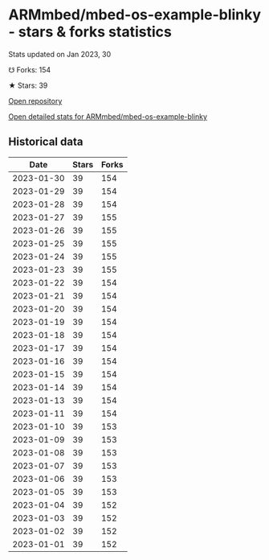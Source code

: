 # ARMmbed/mbed-os-example-blinky - stars & forks statistics

Stats updated on Jan 2023, 30

☋ Forks: 154

★ Stars: 39

[Open repository](https://github.com/ARMmbed/mbed-os-example-blinky)

[Open detailed stats for ARMmbed/mbed-os-example-blinky](https://reviewgithub.com/rep/ARMmbed/mbed-os-example-blinky)

## Historical data
| Date | Stars | Forks |
|------|-------|-------|
| 2023-01-30 | 39 | 154 | 
| 2023-01-29 | 39 | 154 | 
| 2023-01-28 | 39 | 154 | 
| 2023-01-27 | 39 | 155 | 
| 2023-01-26 | 39 | 155 | 
| 2023-01-25 | 39 | 155 | 
| 2023-01-24 | 39 | 155 | 
| 2023-01-23 | 39 | 155 | 
| 2023-01-22 | 39 | 154 | 
| 2023-01-21 | 39 | 154 | 
| 2023-01-20 | 39 | 154 | 
| 2023-01-19 | 39 | 154 | 
| 2023-01-18 | 39 | 154 | 
| 2023-01-17 | 39 | 154 | 
| 2023-01-16 | 39 | 154 | 
| 2023-01-15 | 39 | 154 | 
| 2023-01-14 | 39 | 154 | 
| 2023-01-13 | 39 | 154 | 
| 2023-01-11 | 39 | 154 | 
| 2023-01-10 | 39 | 153 | 
| 2023-01-09 | 39 | 153 | 
| 2023-01-08 | 39 | 153 | 
| 2023-01-07 | 39 | 153 | 
| 2023-01-06 | 39 | 153 | 
| 2023-01-05 | 39 | 153 | 
| 2023-01-04 | 39 | 152 | 
| 2023-01-03 | 39 | 152 | 
| 2023-01-02 | 39 | 152 | 
| 2023-01-01 | 39 | 152 | 

